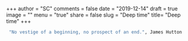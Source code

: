 +++
author = "SC"
comments = false
date = "2019-12-14"
draft = true
image = ""
menu = "true"
share = false
slug = "Deep time"
title= "Deep time"
+++

```bash
 "No vestige of a beginning, no prospect of an end.", James Hutton
```


